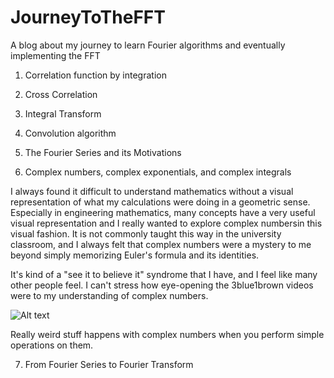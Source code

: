 # JourneyToTheFFT
A blog about my journey to learn Fourier algorithms and eventually implementing the FFT

1. Correlation function by integration

2. Cross Correlation

3. Integral Transform

4. Convolution algorithm

5. The Fourier Series and its Motivations

6. Complex numbers, complex exponentials, and complex integrals

  I always found it difficult to understand mathematics without a visual representation of what
  my calculations were doing in a geometric sense.  Especially in engineering mathematics, many
  concepts have a very useful visual representation and I really wanted to explore complex numbersin this visual fashion.  It is not commonly taught this way in the university classroom, and I always felt that complex numbers were a mystery to me beyond simply memorizing Euler's formula and its identities.  

  It's kind of a "see it to believe it" syndrome that I have, and I feel like many other people feel.  I can't stress how eye-opening the 3blue1brown videos were to my understanding of complex numbers.  

  ![Alt text](https://user-images.githubusercontent.com/14359191/43619004-87a56382-9680-11e8-972a-0978d3b7bb3f.gif)

  Really weird stuff happens with complex numbers when you perform simple operations on them.

7. From Fourier Series to Fourier Transform
